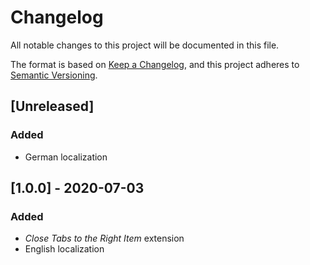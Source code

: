 # Changelog
All notable changes to this project will be documented in this file.

The format is based on [Keep a Changelog](https://keepachangelog.com/en/1.0.0/), and this project adheres to [Semantic Versioning](https://semver.org/spec/v2.0.0.html).

## [Unreleased]
### Added
- German localization

## [1.0.0] - 2020-07-03
### Added
- _Close Tabs to the Right Item_ extension
- English localization
